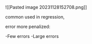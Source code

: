 ![[Pasted image 20231128152708.png]]

common used in regression, 

error more penalized:

-Few errors
-Large errors